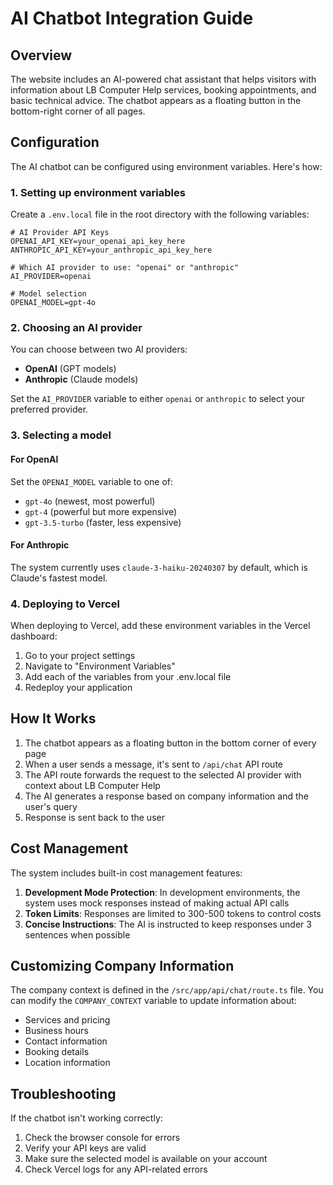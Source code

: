 # AI Chatbot Integration Guide

## Overview

The website includes an AI-powered chat assistant that helps visitors with information about LB Computer Help services, booking appointments, and basic technical advice. The chatbot appears as a floating button in the bottom-right corner of all pages.

## Configuration

The AI chatbot can be configured using environment variables. Here's how:

### 1. Setting up environment variables

Create a `.env.local` file in the root directory with the following variables:

```
# AI Provider API Keys
OPENAI_API_KEY=your_openai_api_key_here
ANTHROPIC_API_KEY=your_anthropic_api_key_here

# Which AI provider to use: "openai" or "anthropic"
AI_PROVIDER=openai

# Model selection
OPENAI_MODEL=gpt-4o
```

### 2. Choosing an AI provider

You can choose between two AI providers:

- **OpenAI** (GPT models)
- **Anthropic** (Claude models)

Set the `AI_PROVIDER` variable to either `openai` or `anthropic` to select your preferred provider.

### 3. Selecting a model

#### For OpenAI
Set the `OPENAI_MODEL` variable to one of:
- `gpt-4o` (newest, most powerful)
- `gpt-4` (powerful but more expensive)
- `gpt-3.5-turbo` (faster, less expensive)

#### For Anthropic
The system currently uses `claude-3-haiku-20240307` by default, which is Claude's fastest model.

### 4. Deploying to Vercel

When deploying to Vercel, add these environment variables in the Vercel dashboard:
1. Go to your project settings
2. Navigate to "Environment Variables"
3. Add each of the variables from your .env.local file
4. Redeploy your application

## How It Works

1. The chatbot appears as a floating button in the bottom corner of every page
2. When a user sends a message, it's sent to `/api/chat` API route
3. The API route forwards the request to the selected AI provider with context about LB Computer Help
4. The AI generates a response based on company information and the user's query
5. Response is sent back to the user

## Cost Management

The system includes built-in cost management features:

1. **Development Mode Protection**: In development environments, the system uses mock responses instead of making actual API calls
2. **Token Limits**: Responses are limited to 300-500 tokens to control costs
3. **Concise Instructions**: The AI is instructed to keep responses under 3 sentences when possible

## Customizing Company Information

The company context is defined in the `/src/app/api/chat/route.ts` file. You can modify the `COMPANY_CONTEXT` variable to update information about:

- Services and pricing
- Business hours
- Contact information
- Booking details
- Location information

## Troubleshooting

If the chatbot isn't working correctly:

1. Check the browser console for errors
2. Verify your API keys are valid
3. Make sure the selected model is available on your account
4. Check Vercel logs for any API-related errors